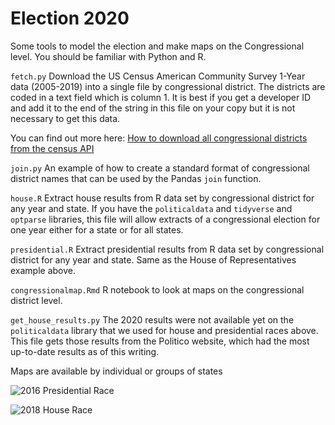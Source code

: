# Election 2020

Some tools to model the election and make maps on the Congressional
level.  You should be familiar with Python and R.

`fetch.py` Download the US Census American Community Survey 1-Year
data (2005-2019) into a single file by congressional district.  The
districts are coded in a text field which is column 1.  It is best
if you get a developer ID and add it to the end of the string in this
file on your copy but it is not necessary to get this data.

You can find out more here: [How to download all congressional districts from
the census API](https://www2.census.gov/data/api-documentation/how-to-download-all-congressional-districts-from-the-census-api.pdf?)

`join.py` An example of how to create a standard format of congressional
district names that can be used by the Pandas `join` function.

`house.R` Extract house results from R data set by congressional
district for any year and state.  If you have the `politicaldata` and
`tidyverse` and `optparse` libraries, this file will allow
extracts of a congressional election for one year either for a state
or for all states.

`presidential.R` Extract presidential results from R data set by
congressional district for any year and state.  Same as the House of Representatives
example above.

`congressionalmap.Rmd` R notebook to look at maps on the congressional
district level.

`get_house_results.py` The 2020 results were not available yet on the `politicaldata` 
library that we used for house and presidential races above.  This file gets those results
from the Politico website, which had the most up-to-date results as of this writing.
 
Maps are available by individual or groups of states

![2016 Presidential Race](https://github.com/sneakerfish/election2020/blob/main/images/2016.presidential.png)

![2018 House Race](https://github.com/sneakerfish/election2020/blob/main/images/2018.house.png)
